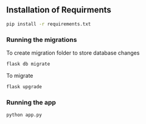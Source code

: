 ## Installation of Requirments

```bash
pip install -r requirements.txt
```

### Running the migrations

To create migration folder to store database changes

```bash
flask db migrate
```
To migrate

```bash
flask upgrade
```

### Running the app

```bash
python app.py
```
